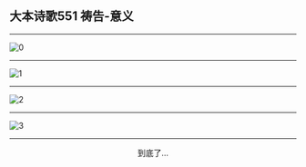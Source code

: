 
## 大本诗歌551 祷告-意义
        
<div id="aplayer0"></div>

---

<img alt="0" data-original="/data/d0551/0.png">

---

<img alt="1" data-original="/data/d0551/1.png">

---

<img alt="2" data-original="/data/d0551/2.png">

---

<img alt="3" data-original="/data/d0551/3.png">

---

<p style="text-align: center">到底了...</p>

<script src="/js/dist-view.js"></script>

<script>
MAIN.id = 'd0551';
        
const ap0 = new APlayer({
    container: document.getElementById('aplayer0'),
    volume: 1,
    loop: 'none',
    preload: 'none',
    audio: [{
        name: '大本诗歌551.mp3',
        artist: '大本诗歌',
        url: 'https://res.wx.qq.com/voice/getvoice?mediaid=MzI0NTk3MDM5M18yMjQ3NDk0NDY5',
        cover: '/favicon'
    }]
});
</script>
